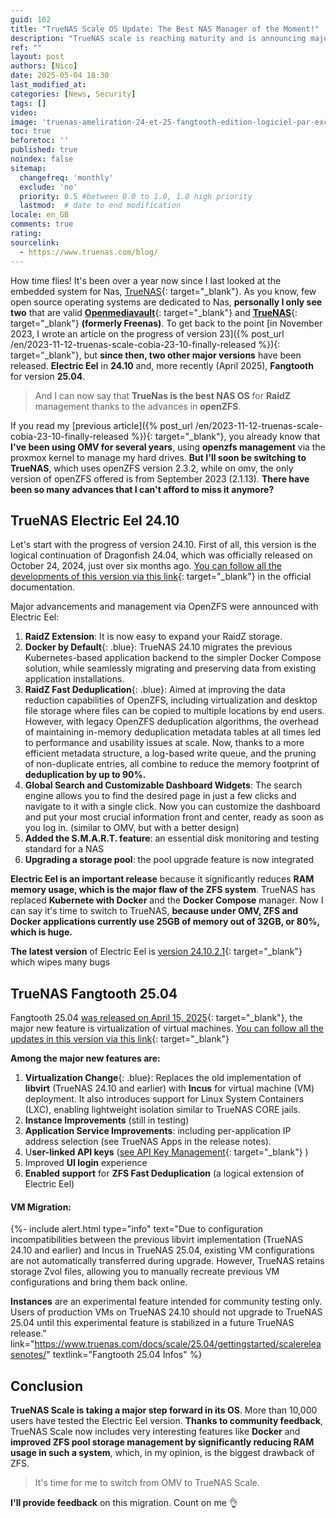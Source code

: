 ```yaml
---
guid: 162
title: "TrueNAS Scale OS Update: The Best NAS Manager of the Moment!"
description: "TrueNAS scale is reaching maturity and is announcing major advances that now allow me to leave OMV, my old NAS manager."
ref: ""
layout: post
authors: [Nico]
date: 2025-05-04 18:30
last_modified_at: 
categories: [News, Security]
tags: []
video: 
image: 'truenas-ameliration-24-et-25-fangtooth-edition-logiciel-par-excellence.png'
toc: true
beforetoc: ''
published: true
noindex: false
sitemap:
  changefreq: 'monthly'
  exclude: 'no'
  priority: 0.5 #between 0.0 to 1.0, 1.0 high priority
  lastmod:  # date to end modification
locale: en_GB
comments: true
rating:  
sourcelink:
  - https://www.truenas.com/blog/
---
```


How time flies! It's been over a year now since I last looked at the embedded system for Nas, [TrueNAS](https://www.truenas.com/){: target="_blank"}. As you know, few open source operating systems are dedicated to Nas, **personally I only see two** that are valid [**Openmediavault**](https://www.openmediavault.org/){: target="_blank"} and [**TrueNAS**](https://www.truenas.com/){: target="_blank"} **(formerly Freenas)**. To get back to the point [in November 2023, I wrote an article on the progress of version 23]({% post_url /en/2023-11-12-truenas-scale-cobia-23-10-finally-released %}){: target="_blank"}, but **since then, two other major versions** have been released. **Electric Eel** in **24.10** and, more recently (April 2025), **Fangtooth** for version **25.04**.

> And I can now say that **TrueNas is the best NAS OS** for **RaidZ** management thanks to the advances in **openZFS**.

If you read my [previous article]({% post_url /en/2023-11-12-truenas-scale-cobia-23-10-finally-released  %}){: target="_blank"}, you already know that **I've been using OMV for several years**, using **openzfs management** via the proxmox kernel to manage my hard drives. **But I'll soon be switching to TrueNAS**, which uses openZFS version 2.3.2, while on omv, the only version of openZFS offered is from September 2023 (2.1.13). **There have been so many advances that I can't afford to miss it anymore?**

## TrueNAS Electric Eel 24.10

Let's start with the progress of version 24.10. First of all, this version is the logical continuation of Dragonfish 24.04, which was officially released on October 24, 2024, just over six months ago. [You can follow all the developments of this version via this link](https://www.truenas.com/docs/scale/24.10/gettingstarted/scalereleasenotes/){: target="_blank"} in the official documentation.

Major advancements and management via OpenZFS were announced with Electric Eel:

1. **RaidZ Extension**: It is now easy to expand your RaidZ storage.
2. **Docker by Default**{: .blue}: TrueNAS 24.10 migrates the previous Kubernetes-based application backend to the simpler Docker Compose solution, while seamlessly migrating and preserving data from existing application installations.
3. **RaidZ Fast Deduplication**{: .blue}: Aimed at improving the data reduction capabilities of OpenZFS, including virtualization and desktop file storage where files can be copied to multiple locations by end users. However, with legacy OpenZFS deduplication algorithms, the overhead of maintaining in-memory deduplication metadata tables at all times led to performance and usability issues at scale. Now, thanks to a more efficient metadata structure, a log-based write queue, and the pruning of non-duplicate entries, all combine to reduce the memory footprint of **deduplication by up to 90%.**
4. **Global Search and Customizable Dashboard Widgets**: The search engine allows you to find the desired page in just a few clicks and navigate to it with a single click. Now you can customize the dashboard and put your most crucial information front and center, ready as soon as you log in. (similar to OMV, but with a better design)
5. **Added the S.M.A.R.T. feature**: an essential disk monitoring and testing standard for a NAS
6. **Upgrading a storage pool**: the pool upgrade feature is now integrated

**Electric Eel is an important release** because it significantly reduces **RAM memory usage, which is the major flaw of the ZFS system**. TrueNAS has replaced **Kubernete with Docker** and the **Docker Compose** manager. Now I can say it's time to switch to TrueNAS, **because under OMV, ZFS and Docker applications currently use 25GB of memory out of 32GB, or 80%, which is huge.**

**The latest version** of Electric Eel is [version 24.10.2.1](http://truenas.com/docs/scale/24.10/gettingstarted/scalereleasenotes/#241021){: target="_blank"} which wipes many bugs

## TrueNAS Fangtooth 25.04

Fangtooth 25.04 [was released on April 15, 2025](https://www.truenas.com/blog/truenas-fangtooth-25-04-release/){: target="_blank"}, the major new feature is virtualization of virtual machines. [You can follow all the updates in this version via this link](https://www.truenas.com/docs/scale/25.04/gettingstarted/scalereleasenotes/){: target="_blank"}

**Among the major new features are:**

1. **Virtualization Change**{: .blue}: Replaces the old implementation of **libvirt** (TrueNAS 24.10 and earlier) with **Incus** for virtual machine (VM) deployment. It also introduces support for Linux System Containers (LXC), enabling lightweight isolation similar to TrueNAS CORE jails.
2. **Instance Improvements** (still in testing)
3. **Application Service Improvements**: including per-application IP address selection (see TrueNAS Apps in the release notes). 
4. U**ser-linked API keys** ([see API Key Management](https://www.truenas.com/docs/scale/25.04/scaletutorials/toptoolbar/managingapikeys/){: target="_blank"} )
5. Improved **UI login** experience
6. **Enabled support** for **ZFS Fast Deduplication** (a logical extension of Electric Eel)

#### VM Migration:

{%- include alert.html type="info" text="Due to configuration incompatibilities between the previous libvirt implementation (TrueNAS 24.10 and earlier) and Incus in TrueNAS 25.04, existing VM configurations are not automatically transferred during upgrade. However, TrueNAS retains storage Zvol files, allowing you to manually recreate previous VM configurations and bring them back online.

<b>Instances</b> are an experimental feature intended for community testing only. Users of production VMs on TrueNAS 24.10 should not upgrade to TrueNAS 25.04 until this experimental feature is stabilized in a future TrueNAS release." link="https://www.truenas.com/docs/scale/25.04/gettingstarted/scalereleasenotes/" textlink="Fangtooth 25.04 Infos" %}

## Conclusion

**TrueNAS Scale is taking a major step forward in its OS**. More than 10,000 users have tested the Electric Eel version. **Thanks to community feedback**, TrueNAS Scale now includes very interesting features like **Docker** and **improved ZFS pool storage management by significantly reducing RAM usage in such a system**, which, in my opinion, is the biggest drawback of ZFS.

> It's time for me to switch from OMV to TrueNAS Scale.

**I'll provide feedback** on this migration. Count on me 👌


